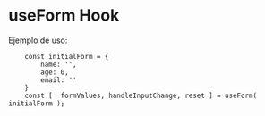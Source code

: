 # useForm Hook

Ejemplo de uso:

```
    const initialForm = {
        name: '',
        age: 0,
        email: ''
    }
    const [  formValues, handleInputChange, reset ] = useForm( initialForm );
```